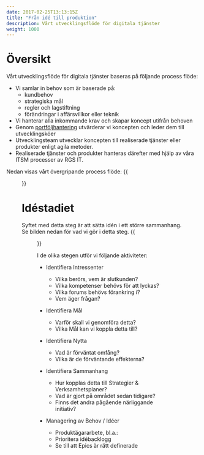 ```yaml
---
date: 2017-02-25T13:13:15Z
title: "Från idé till produktion"
description: Vårt utvecklingsflöde för digitala tjänster
weight: 1000
---
```

# Översikt
Vårt utvecklingsflöde för digitala tjänster baseras på följande process flöde:

- Vi samlar in behov som är baserade på:
  - kundbehov
  - strategiska mål
  - regler och lagstiftning
  - förändringar i affärsvillkor eller teknik
- Vi hanterar alla inkommande krav och skapar koncept utifrån behoven
- Genom [portföljhantering](https://regionhalland.visualstudio.com/Region%20Halland/_boards/board/t/Portfolio%20Management/Epics) utvärderar vi koncepten och leder dem till utvecklingsköer
- Utvecklingsteam utvecklar koncepten till realiserade tjänster eller produkter enligt agila metoder.
- Realiserade tjänster och produkter hanteras därefter med hjälp av våra ITSM processer av RGS IT.

Nedan visas vårt övergripande process flöde:
{{<figure src="/images/metoder/ide_till_produktion.png" link="/images/metoder/ide_till_produktion.png" title="Idé till Produktion">}}

# Idéstadiet
Syftet med detta steg är att sätta idén i ett större sammanhang. Se bilden nedan för vad vi gör i detta steg.
{{<figure src="/images/metoder/ide_till_produktion_idefas.png" link="/images/metoder/ide_till_produktion_idefas.png" title="Idé till Produktion">}}


I de olika stegen utför vi följande aktiviteter:

- Identifiera Intressenter
  - Vilka berörs, vem är slutkunden?
  - Vilka kompetenser behövs för att lyckas?
  - Vilka forums behövs förankring i?
  - Vem äger frågan?

- Identifiera Mål
  - Varför skall vi genomföra detta?
  - Vilka Mål kan vi koppla detta till?

- Identifiera Nytta
  - Vad är förväntat omfång?
  - Vilka är de förväntande effekterna?

- Identifiera Sammanhang
  - Hur kopplas detta till Strategier & Verksamhetsplaner?
  - Vad är gjort på området sedan tidigare?
  - Finns det andra pågående närliggande initiativ?

- Managering av Behov / Idéer
  - Produktägararbete, bl.a.:
  - Prioritera idébacklogg
  - Se till att Epics är rätt definerade
